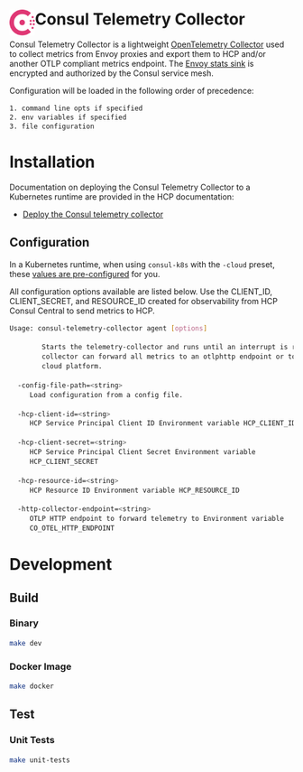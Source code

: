 <h1>
  <img src="./.doc/logo.svg" align="left" height="46px" alt="Consul logo"/>
  <span>Consul Telemetry Collector</span>
</h1>

Consul Telemetry Collector is a lightweight [OpenTelemetry Collector](https://opentelemetry.io/docs/collector/) used to collect metrics from Envoy proxies and export them to HCP and/or another OTLP compliant metrics endpoint. The [Envoy stats sink](https://www.envoyproxy.io/docs/envoy/latest/api-v3/config/metrics/v3/metrics_service.proto#extension-envoy-stat-sinks-metrics-service) is encrypted and authorized by the Consul service mesh.

Configuration will be loaded in the following order of precedence:

    1. command line opts if specified
    2. env variables if specified
    3. file configuration

# Installation

Documentation on deploying the Consul Telemetry Collector to a Kubernetes runtime are provided in the HCP documentation:

- [Deploy the Consul telemetry collector](https://developer.hashicorp.com/hcp/docs/consul/monitor/management-plane/observability/telemetry-collector)

## Configuration

In a Kubernetes runtime, when using `consul-k8s` with the `-cloud` preset, these [values are pre-configured](https://developer.hashicorp.com/hcp/docs/consul/monitor/management-plane/observability/telemetry-collector) for you.

All configuration options available are listed below. Use the CLIENT_ID, CLIENT_SECRET, and RESOURCE_ID created for observability from HCP Consul Central to send metrics to HCP.

```bash
Usage: consul-telemetry-collector agent [options]

        Starts the telemetry-collector and runs until an interrupt is received. The
        collector can forward all metrics to an otlphttp endpoint or to the Hashicorp
        cloud platform.

  -config-file-path=<string>
     Load configuration from a config file.

  -hcp-client-id=<string>
     HCP Service Principal Client ID Environment variable HCP_CLIENT_ID

  -hcp-client-secret=<string>
     HCP Service Principal Client Secret Environment variable
     HCP_CLIENT_SECRET

  -hcp-resource-id=<string>
     HCP Resource ID Environment variable HCP_RESOURCE_ID

  -http-collector-endpoint=<string>
     OTLP HTTP endpoint to forward telemetry to Environment variable
     CO_OTEL_HTTP_ENDPOINT
```

# Development

## Build

### Binary

```bash
make dev
```

### Docker Image

```bash
make docker
```

## Test

### Unit Tests

```bash
make unit-tests
```
